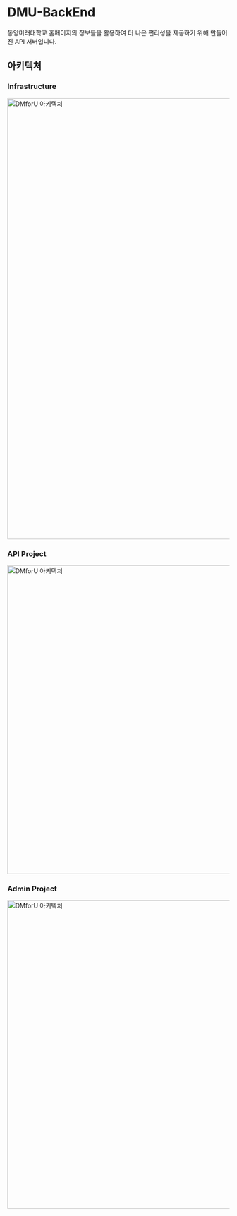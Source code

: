 # DMU-BackEnd
동양미래대학교 홈페이지의 정보들을 활용하여 더 나은 편리성을 제공하기 위해 만들어진 API 서버입니다. <br>


## 아키텍처
### Infrastructure
<img width="1000" alt="DMforU 아키텍처" src="https://github.com/user-attachments/assets/c0534dff-f7e7-4df4-a2a6-6bb9d69f5d7b">

### API Project
<img width="700" alt="DMforU 아키텍처" src="https://github.com/user-attachments/assets/96102a3a-18e2-4667-ab6b-fc93df4e7831">

### Admin Project
<img width="700" alt="DMforU 아키텍처" src="https://github.com/user-attachments/assets/49ee1154-2af5-49f9-b64f-4a9918edce9b">

